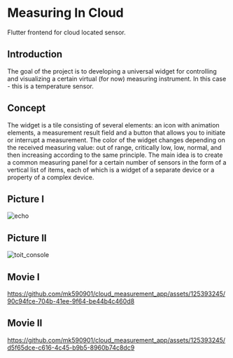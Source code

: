 # Measuring In Cloud

Flutter frontend for cloud located sensor.

## Introduction

The goal of the project is to developing a universal widget for controlling and visualizing a certain virtual (for now) measuring instrument. In this case - this is a temperature sensor.

## Concept

The widget is a tile consisting of several elements: an icon with animation elements, a measurement result field and a button that allows you to initiate or interrupt a measurement. The color of the widget changes depending on the received measuring value: out of range, critically low, low, normal, and then increasing according to the same principle. The main idea is to create a common measuring panel for a certain number of sensors in the form of a vertical list of items, each of which is a widget of a separate device or a property of a complex device.

## Picture I

![echo](https://github.com/mk590901/cloud_measurement_app/assets/125393245/0f13bf06-09d9-4af7-9cf4-ea934f09f6d0)

## Picture II

![toit_console](https://github.com/mk590901/cloud_measurement_app/assets/125393245/fcc3bd81-5ee6-4537-8371-2e92af36a415)


## Movie I

https://github.com/mk590901/cloud_measurement_app/assets/125393245/90c94fce-704b-41ee-9f64-be44b4c460d8

## Movie II

https://github.com/mk590901/cloud_measurement_app/assets/125393245/d5f65dce-c616-4c45-b9b5-8960b74c8dc9


